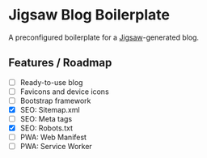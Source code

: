 # Jigsaw Blog Boilerplate
A preconfigured boilerplate for a [Jigsaw](http://jigsaw.tighten.co/)-generated blog.

## Features / Roadmap

- [ ] Ready-to-use blog
- [ ] Favicons and device icons
- [ ] Bootstrap framework
- [x] SEO: Sitemap.xml
- [ ] SEO: Meta tags
- [x] SEO: Robots.txt
- [ ] PWA: Web Manifest
- [ ] PWA: Service Worker

